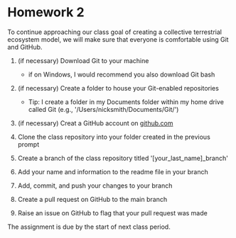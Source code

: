 # Homework 2
To continue approaching our class goal of creating a collective terrestrial ecosystem model,
we will make sure that everyone is comfortable using  Git and GitHub.

1. (if necessary) Download Git to your machine
	- if on Windows, I would recommend you also download Git bash

2. (if necessary) Create a folder to house your Git-enabled repositories
	- Tip: I create a folder in my Documents folder within my home drive called Git
	(e.g., '/Users/nicksmith/Documents/Git/')

3. (if necessary) Creat a GitHub account on [github.com](github.com)

4. Clone the class repository into your folder created in the previous prompt

5. Create a branch of the class repository titled '[your_last_name]_branch'

6. Add your name and information to the readme file in your branch

7. Add, commit, and push your changes to your branch

8. Create a pull request on GitHub to the main branch

9. Raise an issue on GitHub to flag that your pull request was made

The assignment is due by the start of next class period.